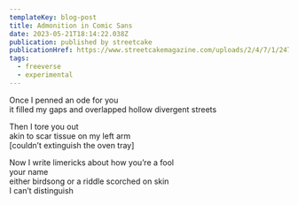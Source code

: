 ```yaml
---
templateKey: blog-post
title: Admonition in Comic Sans
date: 2023-05-21T18:14:22.038Z
publication: p﻿ublished by streetcake
publicationHref: https://www.streetcakemagazine.com/uploads/2/4/7/1/24713274/issue_68_part2_option__4_.pdf
tags:
  - freeverse
  - experimental
---
```

Once I penned an ode for you \
it filled my gaps and overlapped hollow divergent streets

Then I tore you out \
akin to scar tissue on my left arm \
\[couldn’t extinguish the oven tray] 

Now I write limericks about how you’re a fool \
your name \
either birdsong or a riddle scorched on skin \
I can’t distinguish